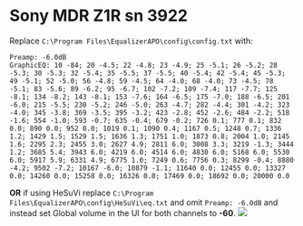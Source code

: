 # Sony MDR Z1R sn 3922
Replace `C:\Program Files\EqualizerAPO\config\config.txt` with:
```
Preamp: -6.0dB
GraphicEQ: 10 -84; 20 -4.5; 22 -4.8; 23 -4.9; 25 -5.1; 26 -5.2; 28 -5.3; 30 -5.3; 32 -5.4; 35 -5.5; 37 -5.5; 40 -5.4; 42 -5.4; 45 -5.3; 49 -5.1; 52 -5.0; 56 -4.8; 59 -4.5; 64 -4.0; 68 -4.0; 73 -4.5; 78 -5.1; 83 -5.6; 89 -6.2; 95 -6.7; 102 -7.2; 109 -7.4; 117 -7.7; 125 -8.1; 134 -8.2; 143 -8.1; 153 -7.6; 164 -6.5; 175 -7.0; 188 -6.5; 201 -6.0; 215 -5.5; 230 -5.2; 246 -5.0; 263 -4.7; 282 -4.4; 301 -4.2; 323 -4.0; 345 -3.8; 369 -3.5; 395 -3.2; 423 -2.8; 452 -2.6; 484 -2.2; 518 -1.6; 554 -1.0; 593 -0.7; 635 -0.4; 679 -0.2; 726 0.1; 777 0.1; 832 0.0; 890 0.0; 952 0.0; 1019 0.1; 1090 0.4; 1167 0.5; 1248 0.7; 1336 1.2; 1429 1.5; 1529 1.5; 1636 1.3; 1751 1.0; 1873 0.8; 2004 1.0; 2145 1.6; 2295 2.3; 2455 3.0; 2627 4.9; 2811 6.0; 3008 3.3; 3219 -1.3; 3444 1.2; 3685 5.4; 3943 6.0; 4219 6.0; 4514 6.0; 4830 6.0; 5168 6.0; 5530 6.0; 5917 5.9; 6331 4.9; 6775 1.0; 7249 0.6; 7756 0.3; 8299 -0.4; 8880 -4.2; 9502 -7.2; 10167 -6.0; 10879 -1.1; 11640 0.0; 12455 0.0; 13327 0.0; 14260 0.0; 15258 0.0; 16326 0.0; 17469 0.0; 18692 0.0; 20000 0.0
```
**OR** if using HeSuVi replace `C:\Program Files\EqualizerAPO\config\HeSuVi\eq.txt` and omit `Preamp: -6.0dB` and instead set Global volume in the UI for both channels to **-60**.
![](https://raw.githubusercontent.com/jaakkopasanen/AutoEq/master/results/Headphone.com/innerfidelity/onear/Sony%20MDR%20Z1R%20sn%203922/Sony%20MDR%20Z1R%20sn%203922.png)